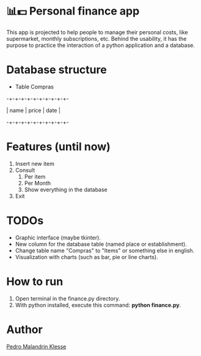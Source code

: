 # 📊💵 Personal finance app
This app is projected to help people to manage their personal costs, like supermarket, monthly subscriptions, etc.
Behind the usability, it has the purpose to practice the interaction of a python application and a database.

# Database structure

- Table Compras

-+-+-+-+-+-+-+-+-+-+-
  
| name | price | date |

-+-+-+-+-+-+-+-+-+-+-

# Features (until now)
1. Insert new item
2. Consult
   1. Per item
   2. Per Month
   3. Show everything in the database
3. Exit

# TODOs
* Graphic interface (maybe tkinter).
* New column for the database table (named place or establishment).
* Change table name "Compras" to "Items" or something else in english.
* Visualization with charts (such as bar, pie or line charts).

# How to run
1. Open terminal in the finance.py directory.
2. With python installed, execute this command: **python finance.py**.

# Author
[Pedro Malandrin Klesse](www.github.com/Klesse)

